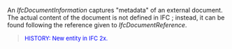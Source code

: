 ﻿An _IfcDocumentInformation_ captures "metadata" of an external document. The actual content of the document is not defined in IFC ; instead, it can be found following the reference given to _IfcDocumentReference_.

> <font color="#0000FF" size="-1">HISTORY: New entity in IFC
		2x.</font>
